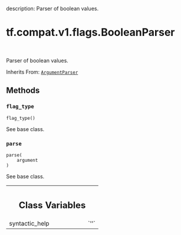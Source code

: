 description: Parser of boolean values.

<div itemscope itemtype="http://developers.google.com/ReferenceObject">
<meta itemprop="name" content="tf.compat.v1.flags.BooleanParser" />
<meta itemprop="path" content="Stable" />
<meta itemprop="property" content="flag_type"/>
<meta itemprop="property" content="parse"/>
<meta itemprop="property" content="syntactic_help"/>
</div>

# tf.compat.v1.flags.BooleanParser

<!-- Insert buttons and diff -->

<table class="tfo-notebook-buttons tfo-api nocontent" align="left">

</table>



Parser of boolean values.

Inherits From: [`ArgumentParser`](../../../../tf/compat/v1/flags/ArgumentParser.md)

<!-- Placeholder for "Used in" -->


## Methods

<h3 id="flag_type"><code>flag_type</code></h3>

<pre class="devsite-click-to-copy prettyprint lang-py tfo-signature-link">
<code>flag_type()
</code></pre>

See base class.


<h3 id="parse"><code>parse</code></h3>

<pre class="devsite-click-to-copy prettyprint lang-py tfo-signature-link">
<code>parse(
    argument
)
</code></pre>

See base class.






<!-- Tabular view -->
 <table class="responsive fixed orange">
<colgroup><col width="214px"><col></colgroup>
<tr><th colspan="2"><h2 class="add-link">Class Variables</h2></th></tr>

<tr>
<td>
syntactic_help<a id="syntactic_help"></a>
</td>
<td>
`''`
</td>
</tr>
</table>

